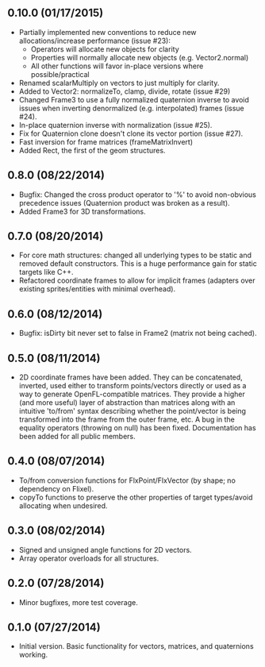 ## 0.10.0 (01/17/2015)
* Partially implemented new conventions to reduce new allocations/increase performance (issue #23):
  * Operators will allocate new objects for clarity
  * Properties will normally allocate new objects (e.g. Vector2.normal)
  * All other functions will favor in-place versions where possible/practical
* Renamed scalarMultiply on vectors to just multiply for clarity.
* Added to Vector2: normalizeTo, clamp, divide, rotate (issue #29)
* Changed Frame3 to use a fully normalized quaternion inverse to avoid issues when inverting denormalized (e.g. interpolated) frames (issue #24).
* In-place quaternion inverse with normalization (issue #25).
* Fix for Quaternion clone doesn't clone its vector portion (issue #27).
* Fast inversion for frame matrices (frameMatrixInvert)
* Added Rect, the first of the geom structures.

## 0.8.0 (08/22/2014)
* Bugfix: Changed the cross product operator to '%' to avoid non-obvious precedence issues (Quaternion product was broken as a result).
* Added Frame3 for 3D transformations.

## 0.7.0 (08/20/2014)
* For core math structures: changed all underlying types to be static and removed default constructors. This is a huge performance gain for static targets like C++.
* Refactored coordinate frames to allow for implicit frames (adapters over existing sprites/entities with minimal overhead).

## 0.6.0 (08/12/2014)
* Bugfix: isDirty bit never set to false in Frame2 (matrix not being cached).

## 0.5.0 (08/11/2014)
* 2D coordinate frames have been added. They can be concatenated, inverted, used either to transform points/vectors directly or used as a way to generate OpenFL-compatible matrices. They provide a higher (and more useful) layer of abstraction than matrices along with an intuitive 'to/from' syntax describing whether the point/vector is being transformed into the frame from the outer frame, etc. A bug in the equality operators (throwing on null) has been fixed. Documentation has been added for all public members.

## 0.4.0 (08/07/2014)
* To/from conversion functions for FlxPoint/FlxVector (by shape; no dependency on Flixel).
* copyTo functions to preserve the other properties of target types/avoid allocating when undesired.

## 0.3.0 (08/02/2014)
* Signed and unsigned angle functions for 2D vectors.
* Array operator overloads for all structures.

## 0.2.0 (07/28/2014)
* Minor bugfixes, more test coverage.

## 0.1.0 (07/27/2014)
* Initial version. Basic functionality for vectors, matrices, and quaternions working.